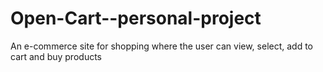 # Open-Cart--personal-project
An e-commerce site for shopping where the user can view, select, add to cart and buy products
